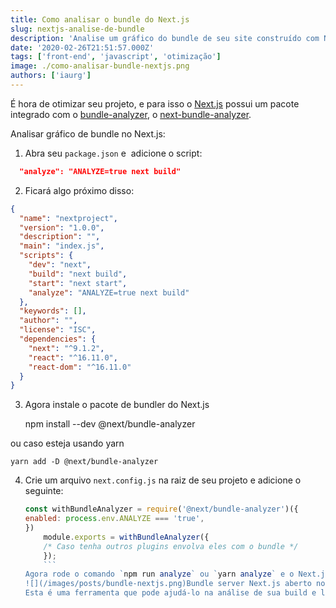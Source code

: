 ```yaml
---
title: Como analisar o bundle do Next.js
slug: nextjs-analise-de-bundle
description: 'Analise um gráfico do bundle de seu site construído com Next.js de maneira fácil e rápida.'
date: '2020-02-26T21:51:57.000Z'
tags: ['front-end', 'javascript', 'otimização']
image: ./como-analisar-bundle-nextjs.png
authors: ['iaurg']
---
```


É hora de otimizar seu projeto, e para isso o [Next.js](https://nextjs.org/) possui um pacote integrado com o [bundle-analyzer](https://github.com/webpack-contrib/webpack-bundle-analyzer), o [next-bundle-analyzer](https://github.com/zeit/next.js/tree/canary/packages/next-bundle-analyzer).

Analisar gráfico de bundle no Next.js:

1. Abra seu `package.json` e  adicione o script:

```json
  "analyze": "ANALYZE=true next build"
```

2. Ficará algo próximo disso:

```json
{
  "name": "nextproject",
  "version": "1.0.0",
  "description": "",
  "main": "index.js",
  "scripts": {
    "dev": "next",
    "build": "next build",
    "start": "next start",
    "analyze": "ANALYZE=true next build"
  },
  "keywords": [],
  "author": "",
  "license": "ISC",
  "dependencies": {
    "next": "^9.1.2",
    "react": "^16.11.0",
    "react-dom": "^16.11.0"
  }
}
```

3. Agora instale o pacote de bundler do Next.js

   npm install --dev @next/bundle-analyzer

ou caso esteja usando yarn

`yarn add -D @next/bundle-analyzer`

4.  Crie um arquivo `next.config.js` na raiz de seu projeto e adicione o seguinte:
    ````js
    const withBundleAnalyzer = require('@next/bundle-analyzer')({
    enabled: process.env.ANALYZE === 'true',
    })
        module.exports = withBundleAnalyzer({
        /* Caso tenha outros plugins envolva eles com o bundle */
        });
        ```
    Agora rode o comando `npm run analyze` ou `yarn analyze` e o Next.js irá gerar uma build com o bundler. No final do processo o mapa do bundle será mostrado em seu navegador e no terminal.
    ![](/images/posts/bundle-nextjs.png)Bundle server Next.js aberto no navegador
    Esta é uma ferramenta que pode ajudá-lo na análise de sua build e lhe dar uma direção de por onde começar a sua otimização.
    ````
